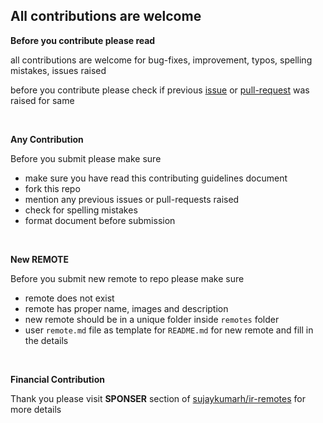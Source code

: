 ## All contributions are welcome

**Before you contribute please read**

all contributions are welcome for bug-fixes, improvement, typos, spelling mistakes, issues raised

before you contribute please check if previous [issue](https://github.com/sujaykumarh/ir-remotes/issues) or [pull-request](https://github.com/sujaykumarh/ir-remotes/pulls) was raised for same

<br>

**Any Contribution**

Before you submit please make sure

* make sure you have read this contributing guidelines document
* fork this repo
* mention any previous issues or pull-requests raised
* check for spelling mistakes
* format document before submission

<br>

**New REMOTE**

Before you submit new remote to repo please make sure

* remote does not exist
* remote has proper name, images and description
* new remote should be in a unique folder inside `remotes` folder
* user `remote.md` file as template for `README.md` for new remote and fill in the details

<br>

**Financial Contribution**

Thank you please visit **SPONSER** section of [sujaykumarh/ir-remotes](https://github.com/sujaykumarh/ir-remotes) for more details